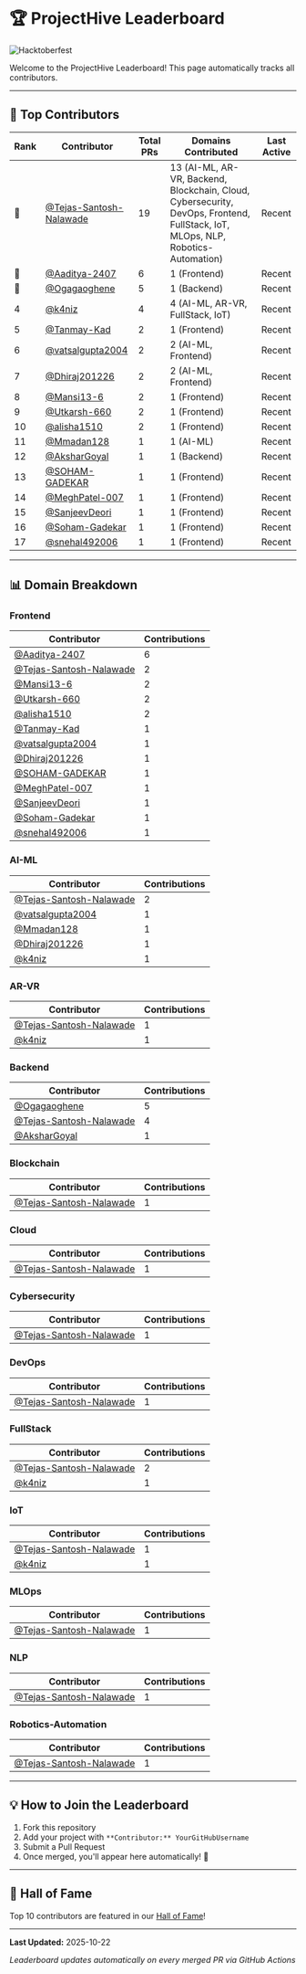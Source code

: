 # 🏆 ProjectHive Leaderboard

![Hacktoberfest](https://img.shields.io/badge/Hacktoberfest-2025-orange?style=for-the-badge)

Welcome to the ProjectHive Leaderboard! This page automatically tracks all contributors.

---

## 🌟 Top Contributors

| Rank | Contributor | Total PRs | Domains Contributed | Last Active |
|------|-------------|-----------|---------------------|-------------|
| 🥇 | [@Tejas-Santosh-Nalawade](https://github.com/Tejas-Santosh-Nalawade) | 19 | 13 (AI-ML, AR-VR, Backend, Blockchain, Cloud, Cybersecurity, DevOps, Frontend, FullStack, IoT, MLOps, NLP, Robotics-Automation) | Recent |
| 🥈 | [@Aaditya-2407](https://github.com/Aaditya-2407) | 6 | 1 (Frontend) | Recent |
| 🥉 | [@Ogagaoghene](https://github.com/Ogagaoghene) | 5 | 1 (Backend) | Recent |
| 4 | [@k4niz](https://github.com/k4niz) | 4 | 4 (AI-ML, AR-VR, FullStack, IoT) | Recent |
| 5 | [@Tanmay-Kad](https://github.com/Tanmay-Kad) | 2 | 1 (Frontend) | Recent |
| 6 | [@vatsalgupta2004](https://github.com/vatsalgupta2004) | 2 | 2 (AI-ML, Frontend) | Recent |
| 7 | [@Dhiraj201226](https://github.com/Dhiraj201226) | 2 | 2 (AI-ML, Frontend) | Recent |
| 8 | [@Mansi13-6](https://github.com/Mansi13-6) | 2 | 1 (Frontend) | Recent |
| 9 | [@Utkarsh-660](https://github.com/Utkarsh-660) | 2 | 1 (Frontend) | Recent |
| 10 | [@alisha1510](https://github.com/alisha1510) | 2 | 1 (Frontend) | Recent |
| 11 | [@Mmadan128](https://github.com/Mmadan128) | 1 | 1 (AI-ML) | Recent |
| 12 | [@AksharGoyal](https://github.com/AksharGoyal) | 1 | 1 (Backend) | Recent |
| 13 | [@SOHAM-GADEKAR](https://github.com/SOHAM-GADEKAR) | 1 | 1 (Frontend) | Recent |
| 14 | [@MeghPatel-007](https://github.com/MeghPatel-007) | 1 | 1 (Frontend) | Recent |
| 15 | [@SanjeevDeori](https://github.com/SanjeevDeori) | 1 | 1 (Frontend) | Recent |
| 16 | [@Soham-Gadekar](https://github.com/Soham-Gadekar) | 1 | 1 (Frontend) | Recent |
| 17 | [@snehal492006](https://github.com/snehal492006) | 1 | 1 (Frontend) | Recent |

---

## 📊 Domain Breakdown

### Frontend

| Contributor | Contributions |
|-------------|---------------|
| [@Aaditya-2407](https://github.com/Aaditya-2407) | 6 |
| [@Tejas-Santosh-Nalawade](https://github.com/Tejas-Santosh-Nalawade) | 2 |
| [@Mansi13-6](https://github.com/Mansi13-6) | 2 |
| [@Utkarsh-660](https://github.com/Utkarsh-660) | 2 |
| [@alisha1510](https://github.com/alisha1510) | 2 |
| [@Tanmay-Kad](https://github.com/Tanmay-Kad) | 1 |
| [@vatsalgupta2004](https://github.com/vatsalgupta2004) | 1 |
| [@Dhiraj201226](https://github.com/Dhiraj201226) | 1 |
| [@SOHAM-GADEKAR](https://github.com/SOHAM-GADEKAR) | 1 |
| [@MeghPatel-007](https://github.com/MeghPatel-007) | 1 |
| [@SanjeevDeori](https://github.com/SanjeevDeori) | 1 |
| [@Soham-Gadekar](https://github.com/Soham-Gadekar) | 1 |
| [@snehal492006](https://github.com/snehal492006) | 1 |

### AI-ML

| Contributor | Contributions |
|-------------|---------------|
| [@Tejas-Santosh-Nalawade](https://github.com/Tejas-Santosh-Nalawade) | 2 |
| [@vatsalgupta2004](https://github.com/vatsalgupta2004) | 1 |
| [@Mmadan128](https://github.com/Mmadan128) | 1 |
| [@Dhiraj201226](https://github.com/Dhiraj201226) | 1 |
| [@k4niz](https://github.com/k4niz) | 1 |

### AR-VR

| Contributor | Contributions |
|-------------|---------------|
| [@Tejas-Santosh-Nalawade](https://github.com/Tejas-Santosh-Nalawade) | 1 |
| [@k4niz](https://github.com/k4niz) | 1 |

### Backend

| Contributor | Contributions |
|-------------|---------------|
| [@Ogagaoghene](https://github.com/Ogagaoghene) | 5 |
| [@Tejas-Santosh-Nalawade](https://github.com/Tejas-Santosh-Nalawade) | 4 |
| [@AksharGoyal](https://github.com/AksharGoyal) | 1 |

### Blockchain

| Contributor | Contributions |
|-------------|---------------|
| [@Tejas-Santosh-Nalawade](https://github.com/Tejas-Santosh-Nalawade) | 1 |

### Cloud

| Contributor | Contributions |
|-------------|---------------|
| [@Tejas-Santosh-Nalawade](https://github.com/Tejas-Santosh-Nalawade) | 1 |

### Cybersecurity

| Contributor | Contributions |
|-------------|---------------|
| [@Tejas-Santosh-Nalawade](https://github.com/Tejas-Santosh-Nalawade) | 1 |

### DevOps

| Contributor | Contributions |
|-------------|---------------|
| [@Tejas-Santosh-Nalawade](https://github.com/Tejas-Santosh-Nalawade) | 1 |

### FullStack

| Contributor | Contributions |
|-------------|---------------|
| [@Tejas-Santosh-Nalawade](https://github.com/Tejas-Santosh-Nalawade) | 2 |
| [@k4niz](https://github.com/k4niz) | 1 |

### IoT

| Contributor | Contributions |
|-------------|---------------|
| [@Tejas-Santosh-Nalawade](https://github.com/Tejas-Santosh-Nalawade) | 1 |
| [@k4niz](https://github.com/k4niz) | 1 |

### MLOps

| Contributor | Contributions |
|-------------|---------------|
| [@Tejas-Santosh-Nalawade](https://github.com/Tejas-Santosh-Nalawade) | 1 |

### NLP

| Contributor | Contributions |
|-------------|---------------|
| [@Tejas-Santosh-Nalawade](https://github.com/Tejas-Santosh-Nalawade) | 1 |

### Robotics-Automation

| Contributor | Contributions |
|-------------|---------------|
| [@Tejas-Santosh-Nalawade](https://github.com/Tejas-Santosh-Nalawade) | 1 |

---

## 💡 How to Join the Leaderboard

1. Fork this repository
2. Add your project with `**Contributor:** YourGitHubUsername`
3. Submit a Pull Request
4. Once merged, you'll appear here automatically! 🎉

---

## 🏅 Hall of Fame

Top 10 contributors are featured in our [Hall of Fame](../HallOfFame/README.md)!

---

**Last Updated:** 2025-10-22

*Leaderboard updates automatically on every merged PR via GitHub Actions*
